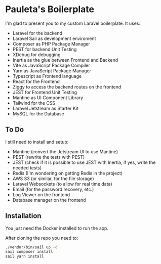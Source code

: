 # Pauleta's Boilerplate

I'm glad to present you to my custom Laravel boilerplate. It uses:
- Laravel for the backend
- Laravel Sail as development enviroment
- Composer as PHP Package Manager
- PEST for backend Unit Testing
- XDebug for debugging
- Inertia as the glue between Frontend and Backend
- Vite as JavaScript Package Compiler
- Yarn as JavaScript Package Manager
- Typescript as Frontend language
- React for the Frontend
- Ziggy to access the backend routes on the frontend
- JEST for Frontend Unit Testing
- Mantine as UI Component Library
- Tailwind for the CSS
- Laravel Jetstream as Starter Kit
- MySQL for the Database

## To Do
I still need to install and setup:
- Mantine (convert the Jetstream UI to use Mantine)
- PEST (rewrite the tests with PEST)
- JEST (check if it is possible to use JEST with Inertia, if yes, write the needed tests)
- Redis (I'm wondering on getting Redis in the project)
- AWS S3 (or similar, for the file storage)
- Laravel Websockets (to allow for real time data)
- Email (for the password recovery, etc.)
- Log Viewer on the frontend
- Database manager on the frontend

## Installation

You just need the Docker installed to run the app.

After cloning the repo you need to:

```sh
./vendor/bin/sail up -d
sail composer install
sail yarn install
```
